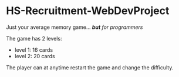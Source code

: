 # HS-Recruitment-WebDevProject
Just your average memory game... _**but** for programmers_

The game has 2 levels:
- level 1: 16 cards
- level 2: 20 cards

The player can at anytime restart the game and change the difficulty.
